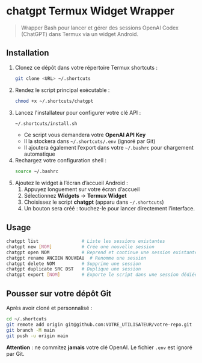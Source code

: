  # chatgpt Termux Widget Wrapper

 > Wrapper Bash pour lancer et gérer des sessions OpenAI Codex (ChatGPT) dans Termux via un widget Android.

 ## Installation

 1. Clonez ce dépôt dans votre répertoire Termux shortcuts :
    ```bash
    git clone <URL> ~/.shortcuts
    ```
 2. Rendez le script principal exécutable :
    ```bash
    chmod +x ~/.shortcuts/chatgpt
    ```
 3. Lancez l'installateur pour configurer votre clé API :
    ```bash
    ~/.shortcuts/install.sh
    ```
    - Ce script vous demandera votre **OpenAI API Key**
    - Il la stockera dans `~/.shortcuts/.env` (ignoré par Git)
    - Il ajoutera également l’export dans votre `~/.bashrc` pour chargement automatique
 4. Rechargez votre configuration shell :
    ```bash
    source ~/.bashrc
    ```
 5. Ajoutez le widget à l’écran d’accueil Android :
    1. Appuyez longuement sur votre écran d’accueil
    2. Sélectionnez **Widgets** → **Termux Widget**
    3. Choisissez le script **chatgpt** (apparu dans `~/.shortcuts`)
    4. Un bouton sera créé : touchez-le pour lancer directement l’interface.

 ## Usage

 ```bash
 chatgpt list                # Liste les sessions existantes
 chatgpt new [NOM]           # Crée une nouvelle session
 chatgpt open NOM            # Reprend et continue une session existante
 chatgpt rename ANCIEN NOUVEAU  # Renomme une session
 chatgpt delete NOM          # Supprime une session
 chatgpt duplicate SRC DST   # Duplique une session
 chatgpt export [NOM]        # Exporte le script dans une session dédiée
 ```

 ## Pousser sur votre dépôt Git

 Après avoir cloné et personnalisé :
 ```bash
 cd ~/.shortcuts
 git remote add origin git@github.com:VOTRE_UTILISATEUR/votre-repo.git
 git branch -M main
 git push -u origin main
 ```

 **Attention** : ne commitez **jamais** votre clé OpenAI. Le fichier `.env` est ignoré par Git.